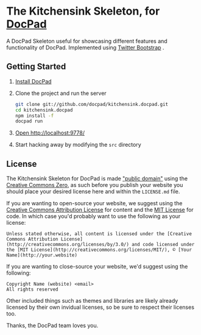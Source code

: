# The Kitchensink Skeleton, for [DocPad](http://docpad.org)

A DocPad Skeleton useful for showcasing different features and functionality of DocPad. Implemented using [Twitter Bootstrap](http://twitter.github.com/bootstrap/) .



## Getting Started

1. [Install DocPad](http://docpad.org)

1. Clone the project and run the server

	``` bash
	git clone git://github.com/docpad/kitchensink.docpad.git
	cd kitchensink.docpad
	npm install -f
	docpad run
	```

1. [Open http://localhost:9778/](http://localhost:9778/)

1. Start hacking away by modifying the `src` directory


## License

The Kitchensink Skeleton for DocPad is made ["public domain"](http://en.wikipedia.org/wiki/Public_domain) using the [Creative Commons Zero](http://creativecommons.org/publicdomain/zero/1.0/), as such before you publish your website you should place your desired license here and within the `LICENSE.md` file.

If you are wanting to open-source your website, we suggest using the [Creative Commons Attribution License](http://creativecommons.org/licenses/by/3.0/) for content and the [MIT License](http://creativecommons.org/licenses/MIT/) for code. In which case you'd probably want to use the following as your license:

	Unless stated otherwise, all content is licensed under the [Creative Commons Attribution License](http://creativecommons.org/licenses/by/3.0/) and code licensed under the [MIT License](http://creativecommons.org/licenses/MIT/), © [Your Name](http://your.website)

If you are wanting to close-source your website, we'd suggest using the following:

	Copyright Name (website) <email>
	All rights reserved

Other included things such as themes and libraries are likely already licensed by their own invidual licenses, so be sure to respect their licenses too.

Thanks, the DocPad team loves you.
